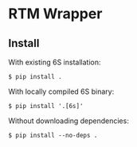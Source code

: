 # RTM Wrapper

## Install

With existing 6S installation:
```shell
$ pip install .
```

With locally compiled 6S binary:
```shell
$ pip install '.[6s]'
```

Without downloading dependencies:
```shell
$ pip install --no-deps .
```
